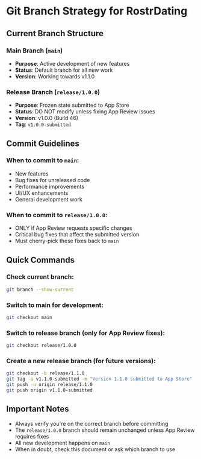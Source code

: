 # Git Branch Strategy for RostrDating

## Current Branch Structure

### Main Branch (`main`)
- **Purpose**: Active development of new features
- **Status**: Default branch for all new work
- **Version**: Working towards v1.1.0

### Release Branch (`release/1.0.0`)
- **Purpose**: Frozen state submitted to App Store
- **Status**: DO NOT modify unless fixing App Review issues
- **Version**: v1.0.0 (Build 46)
- **Tag**: `v1.0.0-submitted`

## Commit Guidelines

### When to commit to `main`:
- New features
- Bug fixes for unreleased code
- Performance improvements
- UI/UX enhancements
- General development work

### When to commit to `release/1.0.0`:
- ONLY if App Review requests specific changes
- Critical bug fixes that affect the submitted version
- Must cherry-pick these fixes back to `main`

## Quick Commands

### Check current branch:
```bash
git branch --show-current
```

### Switch to main for development:
```bash
git checkout main
```

### Switch to release branch (only for App Review fixes):
```bash
git checkout release/1.0.0
```

### Create a new release branch (for future versions):
```bash
git checkout -b release/1.1.0
git tag -a v1.1.0-submitted -m "Version 1.1.0 submitted to App Store"
git push -u origin release/1.1.0
git push origin v1.1.0-submitted
```

## Important Notes
- Always verify you're on the correct branch before committing
- The `release/1.0.0` branch should remain unchanged unless App Review requires fixes
- All new development happens on `main`
- When in doubt, check this document or ask which branch to use